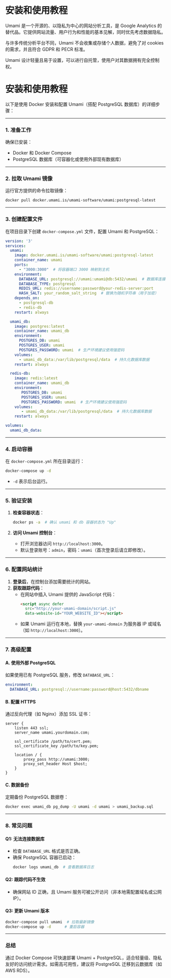 # 安装和使用教程

Umami 是一个开源的、以隐私为中心的网站分析工具，是 Google Analytics 的替代品。它提供网站流量、用户行为和性能的基本见解，同时优先考虑数据隐私。

与许多传统分析平台不同，Umami 不会收集或存储个人数据，避免了对 cookies 的需求，并且符合 GDPR 和 PECR 标准。

Umami 设计轻量且易于设置，可以进行自托管，使用户对其数据拥有完全控制权。

# 安装和使用教程

以下是使用 Docker 安装和配置 Umami（搭配 PostgreSQL 数据库）的详细步骤：

---

### **1. 准备工作**
确保已安装：
- Docker 和 Docker Compose
- PostgreSQL 数据库（可容器化或使用外部现有数据库）

---

### **2. 拉取 Umami 镜像**
运行官方提供的命令拉取镜像：
```bash
docker pull docker.umami.is/umami-software/umami:postgresql-latest
```

---

### **3. 创建配置文件**
在项目目录下创建 `docker-compose.yml` 文件，配置 Umami 和 PostgreSQL：

```yaml
version: '3'
services:
  umami:
    image: docker.umami.is/umami-software/umami:postgresql-latest
    container_name: umami
    ports:
      - "3000:3000"  # 将容器端口 3000 映射到主机
    environment:
      DATABASE_URL: postgresql://umami:umami@db:5432/umami  # 数据库连接字符串
      DATABASE_TYPE: postgresql
      REDIS_URL: redis://username:password@your-redis-server:port
      HASH_SALT: your_random_salt_string  # 替换为随机字符串（用于加密）
    depends_on:
      - postgresql-db
      - redis-db
    restart: always

  umami_db:
    image: postgres:latest
    container_name: umami_db
    environment:
      POSTGRES_DB: umami
      POSTGRES_USER: umami
      POSTGRES_PASSWORD: umami  # 生产环境建议使用强密码
    volumes:
      - umami_db_data:/var/lib/postgresql/data  # 持久化数据库数据
    restart: always

  redis-db:
    image: redis:latest
    container_name: umami_db
    environment:
       POSTGRES_DB: umami
       POSTGRES_USER: umami
       POSTGRES_PASSWORD: umami  # 生产环境建议使用强密码
    volumes:
       - umami_db_data:/var/lib/postgresql/data  # 持久化数据库数据
    restart: always

volumes:
  umami_db_data:
```

---

### **4. 启动容器**
在 `docker-compose.yml` 所在目录运行：
```bash
docker-compose up -d
```
- `-d` 表示后台运行。

---

### **5. 验证安装**
1. **检查容器状态**：
   ```bash
   docker ps -a  # 确认 umami 和 db 容器状态为 "Up"
   ```

2. **访问 Umami 控制台**：
    - 打开浏览器访问 `http://localhost:3000`。
    - 默认登录账号：`admin`，密码：`umami`（首次登录后请立即修改）。

---

### **6. 配置网站统计**
1. **登录后**，在控制台添加需要统计的网站。
2. **获取跟踪代码**：
    - 在网站中插入 Umami 提供的 JavaScript 代码：
      ```html
      <script async defer
        src="http://your-umami-domain/script.js"
        data-website-id="YOUR_WEBSITE_ID"></script>
      ```
    - 如果 Umami 运行在本地，替换 `your-umami-domain` 为服务器 IP 或域名（如 `http://localhost:3000`）。

---

### **7. 高级配置**
#### **A. 使用外部 PostgreSQL**
如果使用已有 PostgreSQL 服务，修改 `DATABASE_URL`：
```yaml
environment:
  DATABASE_URL: postgresql://username:password@host:5432/dbname
```

#### **B. 配置 HTTPS**
通过反向代理（如 Nginx）添加 SSL 证书：
```nginx
server {
    listen 443 ssl;
    server_name umami.yourdomain.com;

    ssl_certificate /path/to/cert.pem;
    ssl_certificate_key /path/to/key.pem;

    location / {
        proxy_pass http://umami:3000;
        proxy_set_header Host $host;
    }
}
```

#### **C. 数据备份**
定期备份 PostgreSQL 数据卷：
```bash
docker exec umami_db pg_dump -U umami -d umami > umami_backup.sql
```

---

### **8. 常见问题**
#### **Q1: 无法连接数据库**
- 检查 `DATABASE_URL` 格式是否正确。
- 确保 PostgreSQL 容器已启动：
  ```bash
  docker logs umami_db  # 查看数据库日志
  ```

#### **Q2: 跟踪代码不生效**
- 确保网站 ID 正确，且 Umami 服务可被公开访问（非本地需配置域名或公网 IP）。

#### **Q3: 更新 Umami 版本**
```bash
docker-compose pull umami  # 拉取最新镜像
docker-compose up -d      # 重启容器
```

---

### **总结**
通过 Docker Compose 可快速部署 Umami + PostgreSQL，适合轻量级、隐私友好的访问统计需求。如需高可用性，建议将 PostgreSQL 迁移到云数据库（如 AWS RDS）。